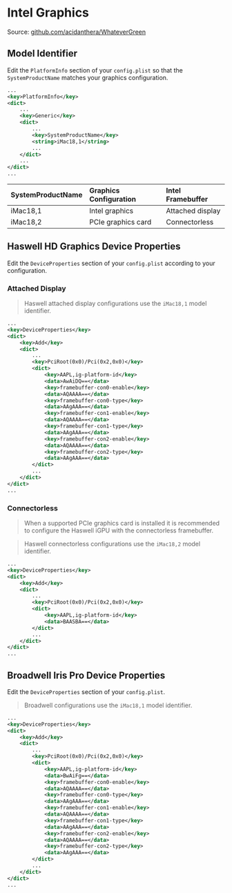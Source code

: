 # Intel Graphics

Source: [github.com/acidanthera/WhateverGreen](https://github.com/acidanthera/WhateverGreen)

## Model Identifier

Edit the ```PlatformInfo``` section of your ```config.plist``` so that the ```SystemProductName``` matches your graphics configuration.

```xml
...
<key>PlatformInfo</key>
<dict>
    ...
    <key>Generic</key>
    <dict>
        ...
        <key>SystemProductName</key>
        <string>iMac18,1</string>
        ...
    </dict>
    ...
</dict>
...
````

| SystemProductName | Graphics Configuration | Intel Framebuffer |
|:------------------|:-----------------------|:------------------|
| iMac18,1          | Intel graphics         | Attached display  |
| iMac18,2          | PCIe graphics card     | Connectorless     |

## Haswell HD Graphics Device Properties

Edit the `DeviceProperties` section of your `config.plist` according to your configuration.

### Attached Display

> Haswell attached display configurations use the `iMac18,1` model identifier.

```xml
...
<key>DeviceProperties</key>
<dict>
    <key>Add</key>
    <dict>
        ...
        <key>PciRoot(0x0)/Pci(0x2,0x0)</key>
        <dict>
            <key>AAPL,ig-platform-id</key>
            <data>AwAiDQ==</data>
            <key>framebuffer-con0-enable</key>
            <data>AQAAAA==</data>
            <key>framebuffer-con0-type</key>
            <data>AAgAAA==</data>
            <key>framebuffer-con1-enable</key>
            <data>AQAAAA==</data>
            <key>framebuffer-con1-type</key>
            <data>AAgAAA==</data>
            <key>framebuffer-con2-enable</key>
            <data>AQAAAA==</data>
            <key>framebuffer-con2-type</key>
            <data>AAgAAA==</data>
        </dict>
        ...
    </dict>
</dict>
...
```

### Connectorless

> When a supported PCIe graphics card is installed it is recommended to configure the Haswell iGPU with the connectorless framebuffer.

> Haswell connectorless configurations use the `iMac18,2` model identifier.

```xml
...
<key>DeviceProperties</key>
<dict>
    <key>Add</key>
    <dict>
        ...
        <key>PciRoot(0x0)/Pci(0x2,0x0)</key>
        <dict>
            <key>AAPL,ig-platform-id</key>
            <data>BAASBA==</data>
        </dict>
        ...
    </dict>
</dict>
...
```

## Broadwell Iris Pro Device Properties

Edit the `DeviceProperties` section of your `config.plist`.

> Broadwell configurations use the `iMac18,1` model identifier.

```xml
...
<key>DeviceProperties</key>
<dict>
    <key>Add</key>
    <dict>
        ...
        <key>PciRoot(0x0)/Pci(0x2,0x0)</key>
        <dict>
            <key>AAPL,ig-platform-id</key>
            <data>BwAiFg==</data>
            <key>framebuffer-con0-enable</key>
            <data>AQAAAA==</data>
            <key>framebuffer-con0-type</key>
            <data>AAgAAA==</data>
            <key>framebuffer-con1-enable</key>
            <data>AQAAAA==</data>
            <key>framebuffer-con1-type</key>
            <data>AAgAAA==</data>
            <key>framebuffer-con2-enable</key>
            <data>AQAAAA==</data>
            <key>framebuffer-con2-type</key>
            <data>AAgAAA==</data>
        </dict>
        ...
    </dict>
</dict>
...
```
